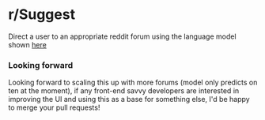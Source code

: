 # r/Suggest

Direct a user to an appropriate reddit forum using the language model shown [here](https://github.com/schlam/reddit-lsa-classifier/)


### Looking forward

Looking forward to scaling this up with more forums
(model only predicts on ten at the moment),
if any front-end savvy developers are interested in improving the UI and
using this as a base for something else, I'd be happy to merge your pull requests!
